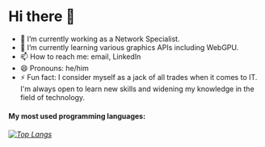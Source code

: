 # Hi there 👋
- 🔭 I’m currently working as a Network Specialist.
- 🌱 I’m currently learning various graphics APIs including WebGPU.
- 📫 How to reach me: email, LinkedIn
- 😄 Pronouns: he/him
- ⚡ Fun fact: I consider myself as a jack of all trades when it comes to IT. I'm always open to learn new skills and widening my knowledge in the field of technology.

#### My most used programming languages:
 ###### [![Top Langs](https://github-readme-stats.vercel.app/api/top-langs/?username=anteroul&layout=compact&theme=merko&langs_count=10)](https://github.com/anuraghazra/github-readme-stats)
  
